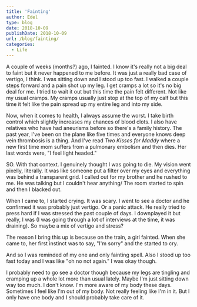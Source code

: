 ```yaml
---
title: 'Fainting'
author: Edel
type: blog
date: 2018-10-09
publishDate: 2018-10-09
url: /blog/fainting/
categories:
  - Life
---
```


A couple of weeks (months?) ago, I fainted. I know it's really not a big deal to faint but it never happened to me before. It was just a really bad case of vertigo, I think. I was sitting down and I stood up too fast. I walked a couple steps forward and a pain shot up my leg. I get cramps a lot so it's no big deal for me. I tried to wait it out but this time the pain felt different. Not like my usual cramps. My cramps usually just stop at the top of my calf but this time it felt like the pain spread up my entire leg and into my side.

Now, when it comes to health, I always assume the worst. I take birth control which slightly increases my chances of blood clots. I also have relatives who have had aneurisms before so there's a family history. The past year, I've been on the plane like five times and everyone knows deep vein thrombosis is a thing. And I've read *Two Kisses for Maddy* where a new first time mom suffers from a pulmonary embolism and then dies. Her last words were, "I feel light headed."

SO. With that context. I genuinely thought I was going to die. My vision went pixelly, literally. It was like someone put a filter over my eyes and everything was behind a transparent grid. I called out for my brother and he rushed to me. He was talking but I couldn't hear anything/ The room started to spin and then I blacked out.

When I came to, I started crying. It was scary. I went to see a doctor and he confirmed it was probably just vertigo. Or a panic attack. He really tried to press hard if I was stressed the past couple of days. I downplayed it but really, I was (I was going through a lot of interviews at the time, it was draining). So maybe a mix of vertigo and stress?

The reason I bring this up is because on the train, a girl fainted. When she came to, her first instinct was to say, "I'm sorry" and the started to cry.

And so I was reminded of my one and only fainting spell. Also I stood up too fast today and I was like "oh no not again." I was okay though.

I probably need to go see a doctor though because my legs are tingling and cramping up a whole lot more than usual lately. Maybe I'm just sitting down way too much. I don't know. I'm more aware of my body these days. Sometimes I feel like I'm out of my body. Not really feeling like I'm in it. But I only have one body and I should probably take care of it.